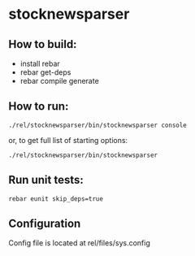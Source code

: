 stocknewsparser
===============


How to build:
---------------

- install rebar
- rebar get-deps
- rebar compile generate


How to run:
--------------

    ./rel/stocknewsparser/bin/stocknewsparser console

or, to get full list of starting options:

    ./rel/stocknewsparser/bin/stocknewsparser


Run unit tests:
--------------

    rebar eunit skip_deps=true



Configuration
--------------

Config file is located at rel/files/sys.config


